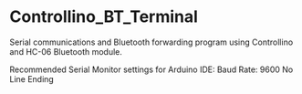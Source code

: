 # Controllino_BT_Terminal
Serial communications and Bluetooth forwarding program using Controllino and HC-06 Bluetooth module.

Recommended Serial Monitor settings for Arduino IDE:
Baud Rate: 9600
No Line Ending
